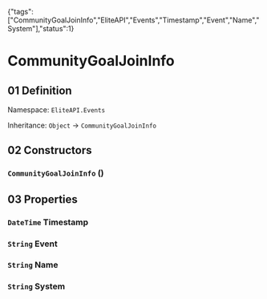 {"tags":["CommunityGoalJoinInfo","EliteAPI","Events","Timestamp","Event","Name","System"],"status":1}

# CommunityGoalJoinInfo

## 01 Definition

Namespace: `EliteAPI.Events`

Inheritance: `Object` → `CommunityGoalJoinInfo`

## 02 Constructors

### `CommunityGoalJoinInfo` ()

## 03 Properties

### `DateTime` Timestamp

### `String` Event

### `String` Name

### `String` System

